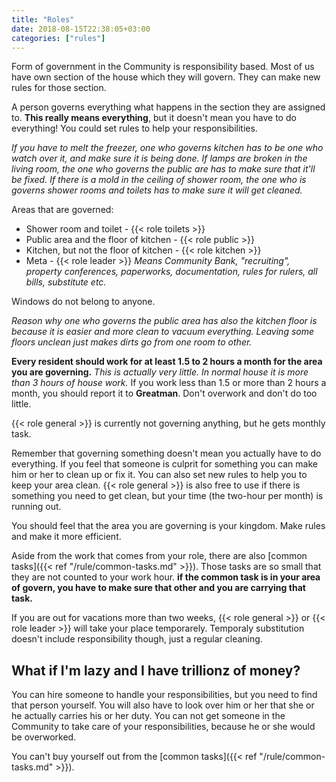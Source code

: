 ```yaml
---
title: "Roles"
date: 2018-08-15T22:38:05+03:00
categories: ["rules"] 
---
```

Form of government in the Community is responsibility based. Most of us have own section of the house which they will govern. They can make new rules for those section.

A person governs everything what happens in the section they are assigned to. **This really means everything**, but it doesn't mean you have to do everything! You could set rules to help your responsibilities.

*If you have to melt the freezer, one who governs kitchen has to be one who watch over it, and make sure it is being done. If lamps are broken in the living room, the one who governs the public are has to make sure that it'll be fixed. If there is a mold in the ceiling of shower room, the one who is governs shower rooms and toilets has to make sure it will get cleaned.*

Areas that are governed:

  - Shower room and toilet - {{< role toilets >}}
  - Public area and the floor of kitchen - {{< role public >}}
  - Kitchen, but not the floor of kitchen - {{< role kitchen >}} 
  - Meta - {{< role leader >}} *Means Community Bank, "recruiting", property conferences, paperworks, documentation, rules for rulers, all bills, substitute etc.*

Windows do not belong to anyone.

*Reason why one who governs the public area has also the kitchen floor is because it is easier and more clean to vacuum everything. Leaving some floors unclean just makes dirts go from one room to other.*

**Every resident should work for at least 1.5 to 2 hours a month for the area you are governing.** *This is actually very little. In normal house it is more than 3 hours of house work.* If you work less than 1.5 or more than 2 hours a month, you should report it to **Greatman**. Don't overwork and don't do too little.

{{< role general >}} is currently not governing anything, but he gets monthly task.

Remember that governing something doesn't mean you actually have to do everything. If you feel that someone is culprit for something you can make him or her to clean up or fix it. You can also set new rules to help you to keep your area clean. {{< role general >}} is also free to use if there is something you need to get clean, but your time (the two-hour per month) is running out.

You should feel that the area you are governing is your kingdom. Make rules and make it more efficient.

Aside from the work that comes from your role, there are also [common tasks]({{< ref "/rule/common-tasks.md" >}}). Those tasks are so small that they are not counted to your work hour. **if the common task is in your area of govern, you have to make sure that other and you are carrying that task.**

If you are out for vacations more than two weeks, {{< role general >}} or {{< role leader >}} will take your place temporarely. Temporaly substitution doesn't include responsibility though, just a regular cleaning.

## What if I'm lazy and I have trillionz of money?
You can hire someone to handle your responsibilities, but you need to find that person yourself. You will also have to look over him or her that she or he actually carries his or her duty. You can not get someone in the Community to take care of your responsibilities, because he or she would be overworked.

You can't buy yourself out from the [common tasks]({{< ref "/rule/common-tasks.md" >}}).

